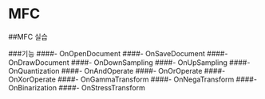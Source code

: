 # MFC

##MFC 실습


###기능
####- OnOpenDocument
####- OnSaveDocument
####- OnDrawDocument
####- OnDownSampling
####- OnUpSampling
####- OnQuantization
####- OnAndOperate
####- OnOrOperate
####- OnXorOperate
####- OnGammaTransform
####- OnNegaTransform
####- OnBinarization
####- OnStressTransform
